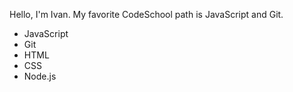 Hello, I'm Ivan.
My favorite CodeSchool path is JavaScript and Git.
* JavaScript
* Git
* HTML
* CSS
* Node.js
